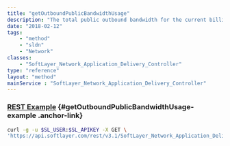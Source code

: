 ```yaml
---
title: "getOutboundPublicBandwidthUsage"
description: "The total public outbound bandwidth for the current billing cycle."
date: "2018-02-12"
tags:
    - "method"
    - "sldn"
    - "Network"
classes:
    - "SoftLayer_Network_Application_Delivery_Controller"
type: "reference"
layout: "method"
mainService : "SoftLayer_Network_Application_Delivery_Controller"
---
```


### [REST Example](#getOutboundPublicBandwidthUsage-example) <a href="/article/rest/"><i class="fas fa-question"></i></a> {#getOutboundPublicBandwidthUsage-example .anchor-link} 
```bash
curl -g -u $SL_USER:$SL_APIKEY -X GET \
'https://api.softlayer.com/rest/v3.1/SoftLayer_Network_Application_Delivery_Controller/{SoftLayer_Network_Application_Delivery_ControllerID}/getOutboundPublicBandwidthUsage'
```
